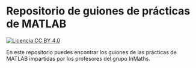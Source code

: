 # Repositorio de guiones de prácticas de MATLAB

[![Licencia CC BY 4.0](https://licensebuttons.net/l/by/4.0/88x31.png)](https://creativecommons.org/licenses/by/4.0/)


En este repositorio puedes encontrar los guiones de las prácticas de MATLAB impartidas por los profesores del grupo InMaths. 